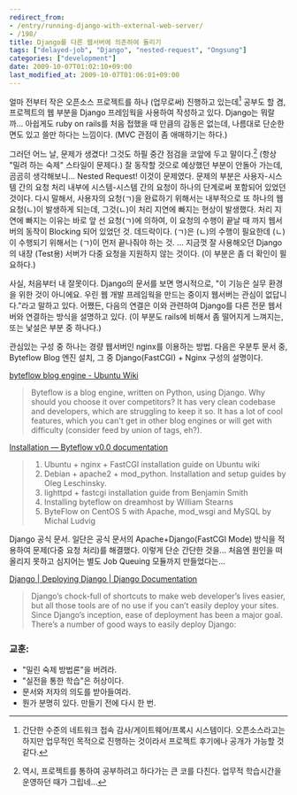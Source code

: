 ```yaml
---
redirect_from:
- /entry/running-django-with-external-web-server/
- /198/
title: Django를 다른 웹서버에 의존하여 돌리기
tags: ["delayed-job", "Django", "nested-request", "Ongsung"]
categories: ["development"]
date: 2009-10-07T01:02:10+09:00
last_modified_at: 2009-10-07T01:06:01+09:00
---
```

얼마 전부터 작은 오픈소스 프로젝트를 하나 (업무로써) 진행하고 있는데[^1]
공부도 할 겸, 프로젝트의 웹 부분을 Django 프레임웍을 사용하여 작성하고 있다.
Django는 뭐랄까... 아쉽게도 ruby on rails를 처음 접했을 때 만큼의 감동은
없는데, 나름대로 단순한 면도 있고 쓸만 하다는 느낌이다.  (MVC 관점이 좀
애매하기는 하다.)

[^1]: 간단한 수준의 네트워크 접속 감사/게이트웨어/프록시 시스템이다.
      오픈소스라고는 하지만 업무적인 목적으로 진행하는 것이라서 프로젝트
      후기에나 공개가 가능할 것 같다.

그러던 어느 날, 문제가 생겼다! 그것도 하필 중간 점검을 코앞에 두고 말이다.[^2]
(항상 "밀려 하는 숙제" 스타일이 문제다.) 잘 동작할 것으로 예상했던 부분이
안돌아 가는데, 곰곰히 생각해보니... Nested Request! 이것이 문제였다. 문제의
부분은 사용자-시스템 간의 요청 처리 내부에 시스템-시스템 간의 요청이 하나의
단계로써 포함되어 있었던 것이다. 다시 말해서, 사용자의 요청(ㄱ)을 완료하기
위해서는 내부적으로 또 하나의 웹 요청(ㄴ)이 발생하게 되는데, 그것(ㄴ)이
처리 지연에 빠지는 현상이 발생했다. 처리 지연에 빠지는 이유는 바로 앞 선
요청(ㄱ)에 의하여, 이 요청의 수행이 끝날 때 까지 웹서버의 동작이 Blocking
되어 있었던 것.
데드락이다. (ㄱ)은 (ㄴ)의 수행이 필요한데 (ㄴ)이 수행되기 위해서는 (ㄱ)이
먼저 끝나줘야 하는 것. ... 지금껏 잘 사용해오던 Django의 내장 (Test용)
서버가 다중 요청을 지원하지 않는 것이다. (이 부분은 좀 더 확인이 필요하다.)

[^2]: 역시, 프로젝트를 통하여 공부하려고 하다가는 큰 코를 다친다.
      업무적 학습시간을 운영하던 때가 그립네...

사실, 처음부터 내 잘못이다. Django의 문서를 보면 명시적으로, "이 기능은
실무 환경을 위한 것이 아니에요. 우린 웹 개발 프레임웍을 만드는 중이지
웹서버는 관심이 없답니다."라고 말하고 있다. 어쨌든, 다음의 연결은 이와
관련하여 Django를 다른 전문 웹서버와 연결하는 방식을 설명하고 있다. (이
부분도 rails에 비해서 좀 떨어지게 느껴지는, 또는 낯설은 부분 중 하나다.)

관심있는 구성 중 하나는 경량 웹서버인 nginx를 이용하는 방법. 다음은
우분투 문서 중, Byteflow Blog 엔진 설치, 그 중 Django(FastCGI) + Nginx
구성의 설명이다.

[byteflow blog engine - Ubuntu Wiki](https://wiki.edubuntu.org/byteflow)

> Byteflow is a blog engine, written on Python, using Django. Why should you choose it over competitors? It has very clean codebase and developers, which are struggling to keep it so. It has a lot of cool features, which you can't get in other blog engines or will get with difficulty (consider feed by union of tags, eh?).

[Installation — Byteflow v0.0 documentation](http://byteflow.su/docs/install.html#install)

> 1. Ubuntu + nginx + FastCGI installation guide on Ubuntu wiki
> 1. Debian + apache2 + mod\_python. Installation and setup guides by Oleg Leschinsky.
> 1. lighttpd + fastcgi installation guide from Benjamin Smith
> 1. Installing byteflow on dreamhost by William Stearns
> 1. ByteFlow on CentOS 5 with Apache, mod\_wsgi and MySQL by Michal Ludvig

Django 공식 문서. 일단은 공식 문서의 Apache+Django(FastCGI Mode) 방식을
적용하여 문제(다중 요청 처리)를 해결했다. 이렇게 단순 간단한 것을... 처음엔
원인을 떠올리지 못하고 심지어는 별도 Job Queuing 모듈까지 만들었다는...

[Django \| Deploying Django \| Django Documentation](http://docs.djangoproject.com/en/1.0/howto/deployment/)

> Django’s chock-full of shortcuts to make web developer’s lives easier, but all those tools are of no use if you can’t easily deploy your sites. Since Django’s inception, ease of deployment has been a major goal. There’s a number of good ways to easily deploy Django:

### 교훈:

- "밀린 숙제 방법론"을 버려라.
- "실전을 통한 학습"은 허상이다.
- 문서와 저자의 의도를 받아들여라.
- 뭔가 분명히 있다. 만들기 전에 다시 한 번.

